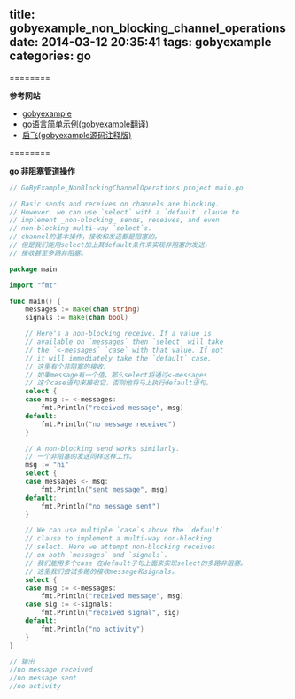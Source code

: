 title: gobyexample_non_blocking_channel_operations
date: 2014-03-12 20:35:41
tags: gobyexample
categories: go
---

<!--head-->

========

**参考网站**

* [gobyexample](https://gobyexample.com/ "gobyexample")
* [go语言简单示例(gobyexample翻译)](http://bbs.csdn.net/topics/390557446 "go语言简单示例")
* [启飞(gobyexample源码注释版)](http://qefee.com/tags/gobyexample/ "启飞")

========

**go 非阻塞管道操作**

<!--more-->

<!--body-->

``` go
// GoByExample_NonBlockingChannelOperations project main.go

// Basic sends and receives on channels are blocking.
// However, we can use `select` with a `default` clause to
// implement _non-blocking_ sends, receives, and even
// non-blocking multi-way `select`s.
// channel的基本操作，接收和发送都是阻塞的。
// 但是我们能用select加上其default条件来实现非阻塞的发送，
// 接收甚至多路非阻塞。

package main

import "fmt"

func main() {
	messages := make(chan string)
	signals := make(chan bool)

	// Here's a non-blocking receive. If a value is
	// available on `messages` then `select` will take
	// the `<-messages` `case` with that value. If not
	// it will immediately take the `default` case.
	// 这里有个非阻塞的接收。
	// 如果message有一个值，那么select将通过<-messages
	// 这个case语句来接收它，否则他将马上执行default语句。
	select {
	case msg := <-messages:
		fmt.Println("received message", msg)
	default:
		fmt.Println("no message received")
	}

	// A non-blocking send works similarly.
	// 一个非阻塞的发送同样这样工作。
	msg := "hi"
	select {
	case messages <- msg:
		fmt.Println("sent message", msg)
	default:
		fmt.Println("no message sent")
	}

	// We can use multiple `case`s above the `default`
	// clause to implement a multi-way non-blocking
	// select. Here we attempt non-blocking receives
	// on both `messages` and `signals`.
	// 我们能用多个case 在default子句上面来实现select的多路非阻塞。
	// 这里我们尝试多路的接收message和signals。
	select {
	case msg := <-messages:
		fmt.Println("received message", msg)
	case sig := <-signals:
		fmt.Println("received signal", sig)
	default:
		fmt.Println("no activity")
	}
}

// 输出
//no message received
//no message sent
//no activity

```